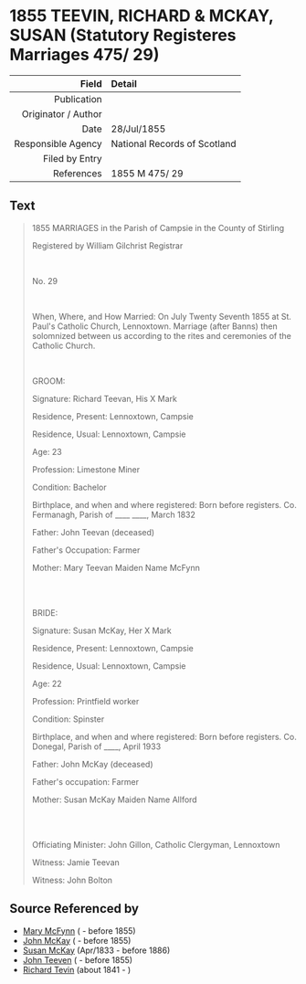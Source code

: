 ﻿---
layout: page
permalink: /sources/s12189547
---

# 1855 TEEVIN, RICHARD & MCKAY, SUSAN (Statutory Registeres Marriages 475/ 29)

Field | Detail
---:|:---
Publication | 
Originator / Author | 
Date | 28/Jul/1855
Responsible Agency | National Records of Scotland
Filed by Entry | 
References | 1855 M 475/ 29

## Text

> 1855 MARRIAGES in the Parish of Campsie in the County of Stirling
>
> Registered by William Gilchrist Registrar
>
> <br/>
>
> No. 29
>
> <br/>
>
> When, Where, and How Married: On July Twenty Seventh 1855 at St. Paul's Catholic Church, Lennoxtown. Marriage (after Banns) then solomnized between us according to the rites and ceremonies of the Catholic Church.
>
> <br/>
>
> GROOM:
>
> Signature: Richard Teevan, His X Mark
>
> Residence, Present: Lennoxtown, Campsie
>
> Residence, Usual: Lennoxtown, Campsie
>
> Age: 23
>
> Profession: Limestone Miner
>
> Condition: Bachelor
>
> Birthplace, and when and where registered: Born before registers. Co. Fermanagh, Parish of ____ ____, March 1832
>
> Father: John Teevan (deceased)
>
> Father's Occupation: Farmer
>
> Mother: Mary Teevan Maiden Name McFynn
>
> <br/>
>
> <br/>
>
> BRIDE: 
>
> Signature: Susan McKay, Her X Mark
>
> Residence, Present: Lennoxtown, Campsie
>
> Residence, Usual: Lennoxtown, Campsie
>
> Age: 22
>
> Profession: Printfield worker
>
> Condition: Spinster
>
> Birthplace, and when and where registered: Born before registers. Co. Donegal, Parish of ____, April 1933
>
> Father: John McKay (deceased)
>
> Father's occupation: Farmer
>
> Mother: Susan McKay Maiden Name Allford
>
> <br/>
>
> <br/>
>
> Officiating Minister: John Gillon, Catholic Clergyman, Lennoxtown
>
> Witness: Jamie Teevan
>
> Witness: John Bolton
>

## Source Referenced by

* [Mary McFynn](../people/@36976172@-mary-mcfynn-b-d1855.md) ( - before 1855)
* [John McKay](../people/@25989156@-john-mckay-b-d1855.md) ( - before 1855)
* [Susan McKay](../people/@29671874@-susan-mckay-b1833-4-d1886.md) (Apr/1833 - before 1886)
* [John Teeven](../people/@17936784@-john-teeven-b-d1855.md) ( - before 1855)
* [Richard Tevin](../people/@65007133@-richard-tevin-b1841-d.md) (about 1841 - )
